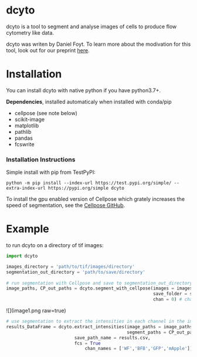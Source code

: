 # dcyto


dcyto is a tool to segment and analyse images of cells to produce flow cytometry like data. 

dcyto was writen by Daniel Foyt. To learn more about the modivation for this tool, look out for our preprint [here](https://huanglab.ucsf.edu/publications).


# Installation

You can install dcyto with native python if you have python3.7+.

**Dependencies**, installed automaticaly when installed with conda/pip

 - cellpose (see note below) 
 - scikit-image
 - matplotlib
 - pathlib
 - pandas
 - fcswrite

### Installation Instructions

Simple install with pip from TestPyPI:

    python -m pip install --index-url https://test.pypi.org/simple/ --extra-index-url https://pypi.org/simple dcyto

To install the gpu enabled version of Cellpose which grately increases the speed of segmentation, see the [Cellpose GitHub](https://github.com/MouseLand/cellpose).

# Example
to run dcyto on a directory of tif images:

```python
import dcyto

images_directory = 'path/to/tif/images/directory'
segmentation_out_directory = 'path/to/save/directory'
	
# run segmentation with Cellpose and save to segmentation_out_directory
image_paths, CP_out_paths = dcyto.segment_with_cellpose(images = images_directory,
                                                        save_folder = segmentation_out_directory,
                                                        chan = 0) # channel to segment
```
![](image1.png raw=true)

```python 
# use segmentation to extract the intensities in each channel in the images and save to a csv and fcs file
results_DataFrame = dcyto.extract_intensities(image_paths = image_paths,
                                              segment_paths = CP_out_paths,
					      save_path_name = results.csv,
					      fcs = True
				              chan_names = ['WF','BFB','GFP','mApple'])

```